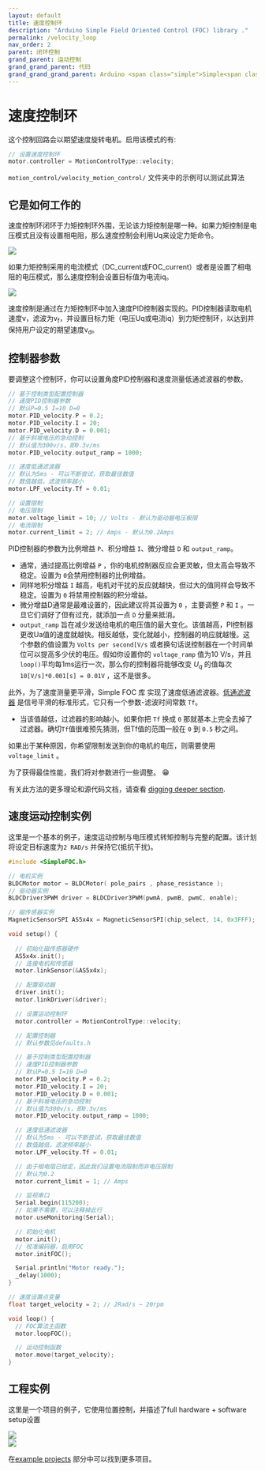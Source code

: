 ```yaml
---
layout: default
title: 速度控制环
description: "Arduino Simple Field Oriented Control (FOC) library ."
permalink: /velocity_loop
nav_order: 2
parent: 闭环控制
grand_parent: 运动控制
grand_grand_parent: 代码
grand_grand_grand_parent: Arduino <span class="simple">Simple<span class="foc">FOC</span>library</span>
---
```


# 速度控制环
这个控制回路会以期望速度旋转电机。启用该模式的有:
```cpp
// 设置速度控制环
motor.controller = MotionControlType::velocity;
```
 `motion_control/velocity_motion_control/` 文件夹中的示例可以测试此算法


## 它是如何工作的
速度控制环闭环于力矩控制环外围，无论该力矩控制是哪一种。如果力矩控制是电压模式且没有设置相电阻，那么速度控制会利用Uq来设定力矩命令。

<img src="extras/Images/velocity_loop_v.png" >

如果力矩控制采用的电流模式（DC_current或FOC_current）或者是设置了相电阻的电压模式，那么速度控制会设置目标值为电流iq。

<img src="extras/Images/velocity_loop_i.png" >

速度控制是通过在力矩控制环中加入速度PID控制器实现的。PID控制器读取电机速度v，滤波为v<sub>f</sub>，并设置目标力矩（电压Uq或电流iq）到力矩控制环，以达到并保持用户设定的期望速度v<sub>d</sub>。

## 控制器参数
要调整这个控制环，你可以设置角度PID控制器和速度测量低通滤波器的参数。
``` cpp
// 基于控制类型配置控制器
// 速度PID控制器参数
// 默认P=0.5 I=10 D=0
motor.PID_velocity.P = 0.2;
motor.PID_velocity.I = 20;
motor.PID_velocity.D = 0.001;
// 基于斜坡电压的急动控制
// 默认值为300v/s，即0.3v/ms
motor.PID_velocity.output_ramp = 1000;

// 速度低通滤波器
// 默认为5ms - 可以不断尝试，获取最佳数值
// 数值越低，滤波频率越小
motor.LPF_velocity.Tf = 0.01;

// 设置限制
// 电压限制
motor.voltage_limit = 10; // Volts - 默认为驱动器电压极限
// 电流限制 
motor.current_limit = 2; // Amps - 默认为0.2Amps
```
 PID控制器的参数为比例增益 `P`、积分增益 `I`、微分增益 `D` 和 `output_ramp`。

- 通常，通过提高比例增益 `P` ，你的电机控制器反应会更灵敏，但太高会导致不稳定。设置为 `0`会禁用控制器的比例增益。
- 同样地积分增益 `I` 越高，电机对干扰的反应就越快，但过大的值同样会导致不稳定。设置为 `0` 将禁用控制器的积分增益。
- 微分增益D通常是最难设置的，因此建议将其设置为 `0` ，主要调整 `P` 和 `I` 。一旦它们调好了但有过充，就添加一点 `D` 分量来抵消。
- `output_ramp` 旨在减少发送给电机的电压值的最大变化。该值越高，Pl控制器更改Ua值的速度就越快。相反越低，变化就越小，控制器的响应就越慢。这个参数的值设置为 `Volts per second[V/s` 或者换句话说控制器在一个时间单位可以提高多少伏的电压。假如你设置你的 `voltage_ramp` 值为10 V/s，并且`loop()`平均每1ms运行一次，那么你的控制器将能够改变 <i>U<sub>q</sub></i> 的值每次`10[V/s]*0.001[s] = 0.01V` ，这不是很多。

此外，为了速度测量更平滑，Simple FOC 库 实现了速度低通滤波器。[低通滤波器](https://en.wikipedia.org/wiki/Low-pass_filter) 是信号平滑的标准形式，它只有一个参数-滤波时间常数 `Tf`。
- 当该值越低，过滤器的影响越小。如果你把 `Tf` 换成 `0` 那就基本上完全去掉了过滤器。确切`Tf`值很难预先猜测，但Tf值的范围一般在 `0` 到 `0.5` 秒之间。

如果出于某种原因，你希望限制发送到你的电机的电压，则需要使用 `voltage_limit` 。

为了获得最佳性能，我们将对参数进行一些调整。 😁

有关此方法的更多理论和源代码文档，请查看 [digging deeper section](digging_deeper).

## 速度运动控制实例

这里是一个基本的例子，速度运动控制与电压模式转矩控制与完整的配置。该计划将设定目标速度为`2 RAD/s` 并保持它(抵抗干扰)。

```cpp
#include <SimpleFOC.h>

// 电机实例
BLDCMotor motor = BLDCMotor( pole_pairs , phase_resistance );
// 驱动器实例
BLDCDriver3PWM driver = BLDCDriver3PWM(pwmA, pwmB, pwmC, enable);

// 磁传感器实例
MagneticSensorSPI AS5x4x = MagneticSensorSPI(chip_select, 14, 0x3FFF);

void setup() {
 
  // 初始化磁传感器硬件
  AS5x4x.init();
  // 连接电机和传感器
  motor.linkSensor(&AS5x4x);

  // 配置驱动器
  driver.init();
  motor.linkDriver(&driver);

  // 设置运动控制环
  motor.controller = MotionControlType::velocity;

  // 配置控制器 
  // 默认参数见defaults.h

  // 基于控制类型配置控制器
  // 速度PID控制器参数
  // 默认P=0.5 I=10 D=0
  motor.PID_velocity.P = 0.2;
  motor.PID_velocity.I = 20;
  motor.PID_velocity.D = 0.001;
  // 基于斜坡电压的急动控制
  // 默认值为300v/s，即0.3v/ms
  motor.PID_velocity.output_ramp = 1000;

  // 速度低通滤波器
  // 默认为5ms - 可以不断尝试，获取最佳数值
  // 数值越低，滤波频率越小
  motor.LPF_velocity.Tf = 0.01;

  // 由于相电阻已给定，因此我们设置电流限制而非电压限制
  // 默认为0.2
  motor.current_limit = 1; // Amps

  // 监视串口
  Serial.begin(115200);
  // 如果不需要，可以注释掉此行
  motor.useMonitoring(Serial);

  // 初始化电机
  motor.init();
  // 校准编码器，启用FOC
  motor.initFOC();

  Serial.println("Motor ready.");
  _delay(1000);
}

// 速度设置点变量
float target_velocity = 2; // 2Rad/s ~ 20rpm

void loop() {
  // FOC算法主函数
  motor.loopFOC();

  // 运动控制函数
  motor.move(target_velocity);
}
```

## 工程实例
这里是一个项目的例子，它使用位置控制，并描述了full hardware + software setup设置


<div class="image_icon width30">
    <a href="velocity_control_example">
        <img src="extras/Images/uno_l6234_velocity.jpg"  >
        <i class="fa fa-external-link-square fa-2x"></i>
    </a>
</div>
<div class="image_icon width30">
    <a href="gimbal_velocity_example">
        <img src="extras/Images/hmbgc_v22_velocity_control.jpg" >
        <i class="fa fa-external-link-square fa-2x"></i>
    </a>
</div>

在[example projects](example_projects) 部分中可以找到更多项目。